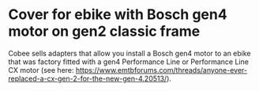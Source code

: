 # Cover for ebike with Bosch gen4 motor on gen2 classic frame
Cobee sells adapters that allow you install a Bosch gen4 motor to an ebike that was factory fitted with a gen4 Performance Line or Performance Line CX motor (see here: https://www.emtbforums.com/threads/anyone-ever-replaced-a-cx-gen-2-for-the-new-gen-4.20513/).

